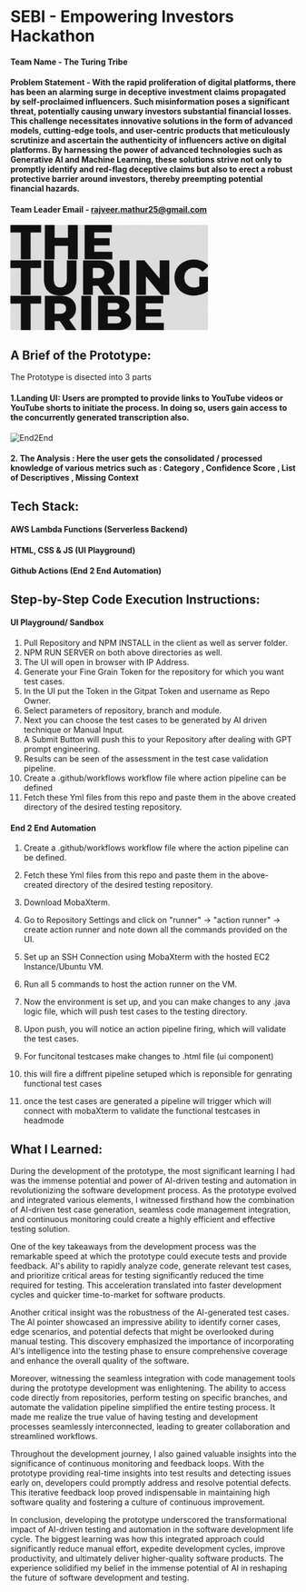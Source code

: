 # SEBI - Empowering Investors Hackathon

#### Team Name - The Turing Tribe
#### Problem Statement - With the rapid proliferation of digital platforms, there has been an alarming surge in deceptive investment claims propagated by self-proclaimed influencers. Such misinformation poses a significant threat, potentially causing unwary investors substantial financial losses. This challenge necessitates innovative solutions in the form of advanced models, cutting-edge tools, and user-centric products that meticulously scrutinize and ascertain the authenticity of influencers active on digital platforms. By harnessing the power of advanced technologies such as Generative AI and Machine Learning, these solutions strive not only to promptly identify and red-flag deceptive claims but also to erect a robust protective barrier around investors, thereby preempting potential financial hazards.

#### Team Leader Email - rajveer.mathur25@gmail.com

<img width="348" alt="TuringTribe" src="https://github.com/KGSSV/SEBI/blob/main/latest%20ttt.png">
<br>

## A Brief of the Prototype: 
The Prototype is disected into 3 parts
#### 1.Landing UI: Users are prompted to provide links to YouTube videos or YouTube shorts to initiate the process. In doing so, users gain access to the concurrently generated transcription also.
<img width="368" alt="End2End" src="https://github.com/Rajveermathur/gen-ai-rush-buildathon/assets/63655047/c38673d8-e276-42b2-b22f-dde9503ff966">

#### 2. The Analysis : Here the user gets the consolidated / processed knowledge of various metrics such as : Category , Confidence Score , List of Descriptives , Missing Context
 


## Tech Stack: 
#### AWS Lambda Functions (Serverless Backend)
#### HTML, CSS & JS (UI Playground)
#### Github Actions (End 2 End Automation)   

## Step-by-Step Code Execution Instructions:
#### UI Playground/ Sandbox
1. Pull Repository and NPM INSTALL in the client as well as server folder.
2. NPM RUN SERVER on both above directories as well.
3. The UI will open in browser with IP Address.
4. Generate your Fine Grain Token for the repository for which you want test cases.
5. In the UI put the Token in the Gitpat Token and username as Repo Owner.
6. Select parameters of repository, branch and module.
7. Next you can choose the test cases to be generated by AI driven technique or Manual Input.
8. A Submit Button will push this to your Repository after dealing with GPT prompt engineering.
9. Results can be seen of the assessment in the test case validation pipeline.
10. Create a .github/workflows workflow file where action pipeline can be defined
11. Fetch these Yml files from this repo and paste them in the above created directory of the desired testing repository.


#### End 2 End Automation
1. Create a .github/workflows workflow file where the action pipeline can be defined.
2. Fetch these Yml files from this repo and paste them in the above-created directory of the desired testing repository.
3. Download MobaXterm.
4. Go to Repository Settings and click on "runner" -> "action runner" -> create action runner and note down all the commands provided on the UI.
5. Set up an SSH Connection using MobaXterm with the hosted EC2 Instance/Ubuntu VM.
6. Run all 5 commands to host the action runner on the VM.
7. Now the environment is set up, and you can make changes to any .java logic file, which will push test cases to the testing directory.
8. Upon push, you will notice an action pipeline firing, which will validate the test cases.

9. For funcitonal testcases make changes to .html file (ui component)
10. this will fire a diffrent pipeline setuped which is reponsible for genrating functional test cases
11. once the test cases are generated a pipeline will trigger which will connect with mobaXterm to validate the functional testcases in headmode
  
## What I Learned:
During the development of the prototype, the most significant learning I had was the immense potential and power of AI-driven testing and automation in revolutionizing the software development process. As the prototype evolved and integrated various elements, I witnessed firsthand how the combination of AI-driven test case generation, seamless code management integration, and continuous monitoring could create a highly efficient and effective testing solution.

One of the key takeaways from the development process was the remarkable speed at which the prototype could execute tests and provide feedback. AI's ability to rapidly analyze code, generate relevant test cases, and prioritize critical areas for testing significantly reduced the time required for testing. This acceleration translated into faster development cycles and quicker time-to-market for software products.

Another critical insight was the robustness of the AI-generated test cases. The AI pointer showcased an impressive ability to identify corner cases, edge scenarios, and potential defects that might be overlooked during manual testing. This discovery emphasized the importance of incorporating AI's intelligence into the testing phase to ensure comprehensive coverage and enhance the overall quality of the software.

Moreover, witnessing the seamless integration with code management tools during the prototype development was enlightening. The ability to access code directly from repositories, perform testing on specific branches, and automate the validation pipeline simplified the entire testing process. It made me realize the true value of having testing and development processes seamlessly interconnected, leading to greater collaboration and streamlined workflows.

Throughout the development journey, I also gained valuable insights into the significance of continuous monitoring and feedback loops. With the prototype providing real-time insights into test results and detecting issues early on, developers could promptly address and resolve potential defects. This iterative feedback loop proved indispensable in maintaining high software quality and fostering a culture of continuous improvement.

In conclusion, developing the prototype underscored the transformational impact of AI-driven testing and automation in the software development life cycle. The biggest learning was how this integrated approach could significantly reduce manual effort, expedite development cycles, improve productivity, and ultimately deliver higher-quality software products. The experience solidified my belief in the immense potential of AI in reshaping the future of software development and testing.
